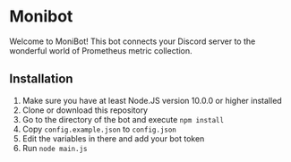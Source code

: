 # Monibot
Welcome to MoniBot! This bot connects your Discord server to the wonderful world of Prometheus metric collection.

## Installation
1. Make sure you have at least Node.JS version 10.0.0 or higher installed
2. Clone or download this repository
3. Go to the directory of the bot and execute `npm install`
4. Copy `config.example.json` to `config.json`
5. Edit the variables in there and add your bot token
6. Run `node main.js`